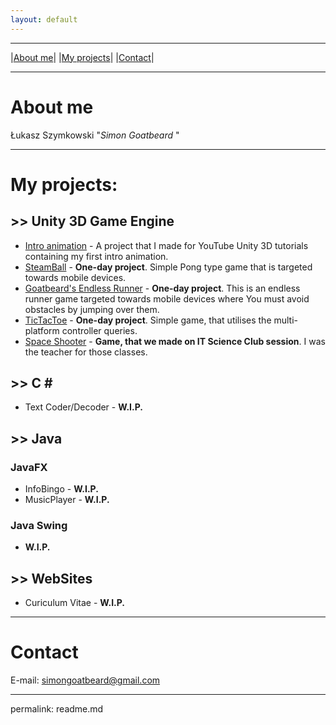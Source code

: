 ```yaml
---
layout: default
---
```

---
|[About me](#about_me)| |[My projects](#my_projects)| |[Contact](#contact)|

---
# <a name="about_me"></a>**About me**
Łukasz Szymkowski "_Simon Goatbeard_ "

---
# <a name="my_projects"></a>**My projects:**
## >> Unity 3D Game Engine

*   [Intro animation](unity-intro) - A project that I made for YouTube Unity 3D tutorials containing my first intro animation.
*   [SteamBall](unity-steamball) - **One-day project**. Simple Pong type game that is targeted towards mobile devices.
*   [Goatbeard's Endless Runner](unity-goatbeardsendlessrunner) - **One-day project**. This is an endless runner game targeted towards mobile devices where You must avoid obstacles by jumping over them.
*   [TicTacToe](unity-tictactoe) - **One-day project**. Simple game, that utilises the multi-platform controller queries.
*   [Space Shooter](unity-spaceshooter) - **Game, that we made on IT Science Club session**. I was the teacher for those classes.

## >> C \#
*   Text Coder/Decoder - **W.I.P.**

## >> Java
###   JavaFX
*   InfoBingo - **W.I.P.**
*   MusicPlayer - **W.I.P.**

###   Java Swing
*   **W.I.P.**

## >> WebSites
*   Curiculum Vitae - **W.I.P.**

---
# <a name="contact"></a>**Contact**
E-mail: [simongoatbeard@gmail.com](mailto:simongoatbeard@gmail.com)

---

permalink: readme.md

<!---
Text can be **bold**, _italic_, or ~~strikethrough~~.

[Link to another page](another-page).

There should be whitespace between paragraphs.

There should be whitespace between paragraphs. We recommend including a README, or a file with information about your project.

# [](#header-1)Header 1

This is a normal paragraph following a header. GitHub is a code hosting platform for version control and collaboration. It lets you and others work together on projects from anywhere.

## [](#header-2)Header 2

> This is a blockquote following a header.
>
> When something is important enough, you do it even if the odds are not in your favor.

### [](#header-3)Header 3

```js
// Javascript code with syntax highlighting.
var fun = function lang(l) {
  dateformat.i18n = require('./lang/' + l)
  return true;
}
```

```ruby
# Ruby code with syntax highlighting
GitHubPages::Dependencies.gems.each do |gem, version|
  s.add_dependency(gem, "= #{version}")
end
```

#### [](#header-4)Header 4

*   This is an unordered list following a header.
*   This is an unordered list following a header.
*   This is an unordered list following a header.

##### [](#header-5)Header 5

1.  This is an ordered list following a header.
2.  This is an ordered list following a header.
3.  This is an ordered list following a header.

###### [](#header-6)Header 6

| head1        | head two          | three |
|:-------------|:------------------|:------|
| ok           | good swedish fish | nice  |
| out of stock | good and plenty   | nice  |
| ok           | good `oreos`      | hmm   |
| ok           | good `zoute` drop | yumm  |

### There's a horizontal rule below this.

* * *

### Here is an unordered list:

*   Item foo
*   Item bar
*   Item baz
*   Item zip

### And an ordered list:

1.  Item one
1.  Item two
1.  Item three
1.  Item four

### And a nested list:

- level 1 item
  - level 2 item
  - level 2 item
    - level 3 item
    - level 3 item
- level 1 item
  - level 2 item
  - level 2 item
  - level 2 item
- level 1 item
  - level 2 item
  - level 2 item
- level 1 item

### Small image

![](https://assets-cdn.github.com/images/icons/emoji/octocat.png)

### Large image

![](https://guides.github.com/activities/hello-world/branching.png)


### Definition lists can be used with HTML syntax.

<dl>
<dt>Name</dt>
<dd>Godzilla</dd>
<dt>Born</dt>
<dd>1952</dd>
<dt>Birthplace</dt>
<dd>Japan</dd>
<dt>Color</dt>
<dd>Green</dd>
</dl>

```
Long, single-line code blocks should not wrap. They should horizontally scroll if they are too long. This line should be long enough to demonstrate this.
```

```
The final element.
```
-->
